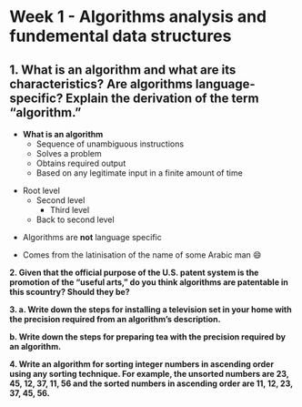 # Week 1 - Algorithms analysis and fundemental data structures

## 1. What is an algorithm and what are its characteristics? Are algorithms language-specific? Explain the derivation of the term “algorithm.”

- **What is an algorithm**
    - Sequence of unambiguous instructions
    - Solves a problem
    - Obtains required output
    - Based on any legitimate input in a finite amount of time

* Root level
  * Second level
    * Third level
  * Back to second level

- Algorithms are **not** language specific

- Comes from the latinisation of the name of some Arabic man :smile:

**2. Given that the official purpose of the U.S. patent system is the promotion of the “useful arts,” do you think algorithms are patentable in this scountry? Should they be?**



**3. a. Write down the steps for installing a television set in your home with the precision required from an algorithm’s description.**

**b. Write down the steps for preparing tea with the precision required by an algorithm.**

**4. Write an algorithm for sorting integer numbers in ascending order using any sorting technique. For example, the unsorted numbers are 23, 45, 12, 37, 11, 56 and the sorted numbers in ascending order are 11, 12, 23, 37, 45, 56.**
